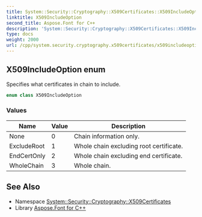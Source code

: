 ```yaml
---
title: System::Security::Cryptography::X509Certificates::X509IncludeOption enum
linktitle: X509IncludeOption
second_title: Aspose.Font for C++
description: 'System::Security::Cryptography::X509Certificates::X509IncludeOption enum. Specifies what certificates in chain to include in C++.'
type: docs
weight: 2000
url: /cpp/system.security.cryptography.x509certificates/x509includeoption/
---
```

## X509IncludeOption enum


Specifies what certificates in chain to include.

```cpp
enum class X509IncludeOption
```

### Values

| Name | Value | Description |
| --- | --- | --- |
| None | 0 | Chain information only. |
| ExcludeRoot | 1 | Whole chain excluding root certificate. |
| EndCertOnly | 2 | Whole chain excluding end certificate. |
| WholeChain | 3 | Whole chain. |

## See Also

* Namespace [System::Security::Cryptography::X509Certificates](../)
* Library [Aspose.Font for C++](../../)
